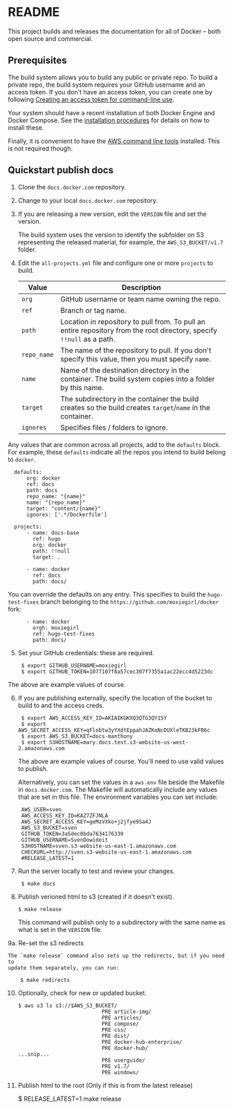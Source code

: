 # README 

This project builds and releases the documentation for all of Docker &ndash; both open source and commercial. 

## Prerequisites
  
 The build system allows you to build any public or private repo. To build a
 private repo, the build system requires your GitHub username and an access
 token. If you don't have an access token, you can create one by following
 [Creating an access token for command-line
 use](https://help.github.com/articles/creating-an-access-token-for-command-line-use/).
   
 Your system should have a recent installation of both Docker Engine and Docker
 Compose.  See the [installation procedures](http://docs.docker.com/) for
 details on how to install these.
 
 Finally, it is convenient to have the [AWS command line
 tools](http://aws.amazon.com/cli/) installed. This is not required though.

## Quickstart publish docs

1. Clone the `docs.docker.com` repository.
    
2. Change to your local `docs.docker.com` repository.

3. If you are releasing a new version, edit the `VERSION` file and set the version.
  
    The build system uses the version to identify the subfolder on S3 representing the released material, for example, the `AWS_S3_BUCKET/v1.7` folder.
    
4. Edit the `all-projects.yml` file and configure one or more `projects` to build.

    | Value       | Description                                                                                                             |
    |-------------|-------------------------------------------------------------------------------------------------------------------------|
    | `org`       | GitHub username or team name owning the repo.                                                                                           |
    | `ref`       | Branch or tag name.                                                                                                     |
    | `path`      | Location in repository to pull from.  To pull an entire repository from the root directory, specify `!!null` as a path. |
    | `repo_name` | The name of the repository to pull. If you don't specify this value, then you must specify `name`.                      |
    | `name`      | Name of the destination directory in the container. The build system copies into a folder by this name.                 |
    | `target`    | The subdirectory in the container the build creates so the build creates `target`/`name` in the container.              |
    | `ignores`   | Specifies files / folders to ignore.                                                                                    |

  Any values that are common across all projects, add to the `defaults` block.
  For example, these `defaults` indicate all the repos you intend to build
  belong to `docker`.
  
      defaults:
          org: docker
          ref: docs
          path: docs
          repo_name: "{name}"
          name: "{repo_name}"
          target: "content/{name}"
          ignores: ['.*/Dockerfile']

      projects:
          - name: docs-base
            ref: hugo
            org: docker
            path: !!null
            target: .

          - name: docker
            ref: docs
            path: docs/

  You can override the defaults on any entry. This specifies to build the
  `hugo-test-fixes` branch belonging to the `https://github.com/moxiegirl/docker`
  fork:
  
          - name: docker
            orgh: moxiegirl
            ref: hugo-test-fixes
            path: docs/
            
5. Set your GitHub credentials: these are required. 

        $ export GITHUB_USERNAME=moxiegirl
        $ export GITHUB_TOKEN=1077107f8a57cec307f7355a1ac22ecc4d5223dc
        
  The above are example values of course. 
        
6. If you are publishing externally, specify the location of the bucket to build to and the access creds. 
  
        $ export AWS_ACCESS_KEY_ID=AKIAIKGKXQ3QTG3QY1SY
        $ export AWS_SECRET_ACCESS_KEY=qFlobtw3yYXdtEppahJAZKoNcDUXleTKB23kFR6c
        $ export AWS_S3_BUCKET=docs-manthony
        $ export S3HOSTNAME=mary.docs.test.s3-website-us-west-2.amazonaws.com

    The above are example values of course. You'll need to use valid values to publish.

    Alternatively, you can set the values in a `aws.env` file beside the Makefile in `docs.docker.com`.
    The Makefile will automatically include any values that are set in this file.
    The environment variables you can set include:

        AWS_USER=sven
        AWS_ACCESS_KEY_ID=KAZ7ZFJNLA
        AWS_SECRET_ACCESS_KEY=geMzVXko+j2jfye9Sa4J
        AWS_S3_BUCKET=sven
        GITHUB_TOKEN=3a5dec0bda7634176339
        GITHUB_USERNAME=SvenDowideit
        S3HOSTNAME=sven.s3-website-us-east-1.amazonaws.com
        CHECKURL=http://sven.s3-website-us-east-1.amazonaws.com
        #RELEASE_LATEST=1

8. Run the server locally to test and review your changes.

        $ make docs

9.  Publish verioned html to s3 (created if it doesn't exist).

        $ make release     

	This command will publish only to a subdirectory with the
	same name as what is set in the `VERSION` file.

9a. Re-set the s3 redirects

    The `make release` command also sets up the redirects, but if you need to
    update them separately, you can run:

        $ make redirects

10. Optionally, check for new or updated bucket.

        $ aws s3 ls s3://$AWS_S3_BUCKET/
                                   PRE article-img/
                                   PRE articles/
                                   PRE compose/
                                   PRE css/
                                   PRE dist/
                                   PRE docker-hub-enterprise/
                                   PRE docker-hub/
        ...snip...
                                   PRE userguide/
                                   PRE v1.7/
                                   PRE windows/

11. Publish html to the root (Only if this is from the latest release)

	$ RELEASE_LATEST=1 make release
